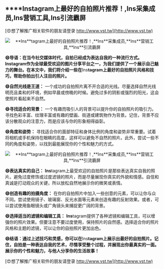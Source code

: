 ## ****Ins**tagram上最好的自拍照片推荐！,**Ins**采集成员,**Ins**营销工具,**Ins**引流霸屏**

[😍想了解推广相关软件的朋友请登录 http://www.vst.tw](http://www.vst.tw)

 <center><img src="https://vst.tw/MP4/tuiguang/png/6.png" alt="**Ins**tagram上最好的自拍照片推荐！,**Ins**采集成员,**Ins**营销工具,**Ins**引流霸屏"></center>

**😄导语：在当今社交媒体时代，自拍已经成为表达自我的一种流行方式。**Ins**tagram作为全球最受欢迎的图片分享平台之一，为我们提供了一个展示自己魅力的舞台。在本文中，我们将介绍一些在**Ins**tagram上最好的自拍照片风格和技巧，帮助你拍出引人注目的照片。**

**😄自然光线是王道：**
一个成功的自拍照片离不开合适的光线。尽量选择自然光线明亮且柔和的环境，例如早晨或傍晚的时候。避免过多的阴影或强烈的阳光，这会使照片看起来不自然。

**😄寻找适合的背景：**
一个有趣而吸引人的背景可以提升你的自拍照片的吸引力。寻找色彩丰富、纹理丰富或有趣的壁画、街道或建筑物作为背景。记住，背景不应该分散观众的注意力，而是应该与你的形象相得益彰。

**😄角度和姿势：**
寻找适合你的面部特征和身体比例的角度和姿势非常重要。试着将相机或手机保持在眼睛的高度，这样可以避免不自然的照片。此外，尝试一些不同的角度和姿势，以找到最能展现你的个性和魅力的方式。

 <center><img src="https://vst.tw/MP4/tuiguang/png/7.png" alt="**Ins**tagram上最好的自拍照片推荐！,**Ins**采集成员,**Ins**营销工具,**Ins**引流霸屏"></center>

**😄表达真实的自己：**
**Ins**tagram上最受欢迎的自拍照片是那些表达真实自我的照片。避免过度修饰或过度滤镜的照片，而是尽量展现你真实的外貌和情感。自信和真诚是打动观众的关键，所以放松自然地展示你的微笑或表情。

**😄创造有趣的拍摄角度：**
在你的自拍照片中加入一些创意的元素，可以让你与众不同。尝试使用镜子、玻璃窗、反光水面等元素来创造有趣的反射效果。或者，可以尝试使用鱼眼镜头或广角镜头来捕捉更广阔的背景。

**😄选择适当的滤镜和编辑工具：**
**Ins**tagram提供了各种滤镜和编辑工具，可以增强你的照片效果。但要注意不要过度使用，保持照片的自然感。选择适合你的照片风格和主题的滤镜，可以让你的自拍照片更加出色。

**😄结语：通过上述技巧和灵感，你可以在**Ins**tagram上展示出最好的自拍照片。记住，自拍是一种表达自我的艺术，尽情享受整个过程，并展现出你最真实的一面。展示你的个性和魅力，与他人分享你的生活故事！**

[😍想了解推广相关软件的朋友请登录 http://www.vst.tw](http://www.vst.tw)



